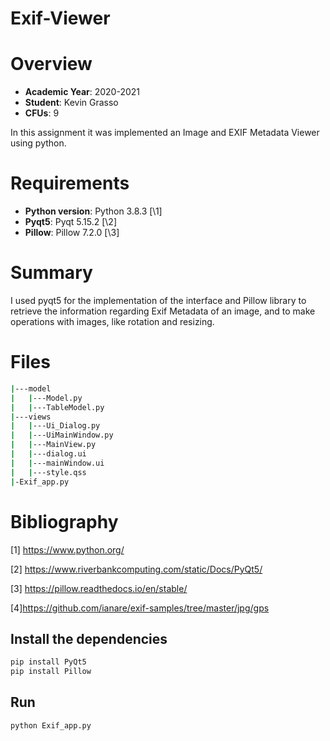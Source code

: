 # Exif-Viewer

# Overview

- **Academic Year**: 2020-2021
- **Student**: Kevin Grasso
- **CFUs**: 9

In this assignment it was implemented an Image and EXIF Metadata Viewer using python.

# Requirements

- **Python version**: Python 3.8.3  \[\1]
- **Pyqt5**: Pyqt 5.15.2  \[\2]
- **Pillow**: Pillow 7.2.0  \[\3]


# Summary
I used pyqt5 for the implementation of the interface and Pillow library to retrieve the information regarding Exif Metadata of an image, and to make operations with images, like rotation and resizing.

# Files
```bash
|---model
|   |---Model.py
|   |---TableModel.py
|---views
|   |---Ui_Dialog.py
|   |---UiMainWindow.py
|   |---MainView.py
|   |---dialog.ui
|   |---mainWindow.ui
|   |---style.qss
|-Exif_app.py
```


# Bibliography

\[1\] https://www.python.org/

\[2\] https://www.riverbankcomputing.com/static/Docs/PyQt5/

\[3\] https://pillow.readthedocs.io/en/stable/

\[4\]https://github.com/ianare/exif-samples/tree/master/jpg/gps


## Install the dependencies
```bash
pip install PyQt5
pip install Pillow
```
## Run
```bash
python Exif_app.py
```

